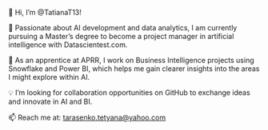 👋 Hi, I’m @TatianaT13!

👀 Passionate about AI development and data analytics, I am currently pursuing a Master’s degree to become a project manager in artificial intelligence with Datascientest.com.

🌱 As an apprentice at APRR, I work on Business Intelligence projects using Snowflake and Power BI, which helps me gain clearer insights into the areas I might explore within AI.

💡 I’m looking for collaboration opportunities on GitHub to exchange ideas and innovate in AI and BI.

📫 Reach me at: tarasenko.tetyana@yahoo.com

<!---
TatianaT13/TatianaT13 is a ✨ special ✨ repository because its `README.md` (this file) appears on your GitHub profile.
You can click the Preview link to take a look at your changes.
--->
